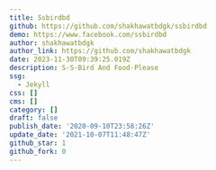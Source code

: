 ```yaml
---
title: Ssbirdbd
github: https://github.com/shakhawatbdgk/ssbirdbd
demo: https://www.facebook.com/ssbirdbd
author: shakhawatbdgk
author_link: https://github.com/shakhawatbdgk
date: 2023-11-30T09:39:25.019Z
description: S-S-Bird And Food-Please
ssg:
  - Jekyll
css: []
cms: []
category: []
draft: false
publish_date: '2020-09-10T23:58:26Z'
update_date: '2021-10-07T11:48:47Z'
github_star: 1
github_fork: 0
---
```

